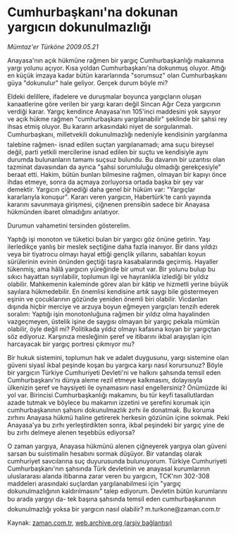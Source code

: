 # Cumhurbaşkanı'na dokunan yargıcın dokunulmazlığı

*Mümtaz'er Türköne 2009.05.21*

<tr><td class="metin" colspan="2" style="padding-top: 20px; padding-left: 5px; padding-right: 10px;">Anayasa'nın açık hükmüne rağmen bir yargıç Cumhurbaşkanlığı makamına yargı yolunu açıyor. Kısa yoldan Cumhurbaşkanı'na dokunmuş oluyor. Attığı en küçük imzaya kadar bütün kararlarında "sorumsuz" olan Cumhurbaşkanı güya "dokunulur" hale geliyor. Gerçek durum böyle mi?</td></tr><tr><td class="metin" colspan="2" style="padding-top: 20px; padding-left: 5px; padding-right: 10px;"><p> Eldeki delillere, ifadelere ve duruşmalar boyunca yargıçların oluşan kanaatlerine göre verilen bir yargı kararı değil Sincan Ağır Ceza yargıcının verdiği karar. Yargıç kendince Anayasa'nın 105'inci maddesini yok sayıyor ve açık hükme rağmen "cumhurbaşkanı yargılanabilir" şeklinde bir şahsi rey ihsas etmiş oluyor. Bu kararın arkasındaki niyet de sorgulanmalı. Cumhurbaşkanı, milletvekili dokunulmazlığı nedeniyle kendisinin yargılanma talebine rağmen- isnad edilen suçtan yargılanamadı; ama suçu bireysel değil, parti yetkili mercilerine isnad edilen bir suçtu ve kendisiyle aynı durumda bulunanların tamamı suçsuz bulundu. Bu davanın bir uzantısı olan tazminat davasından da ayrıca "şahsi sorumluluğu olmadığı gerekçesiyle" beraat etti. Hakim, bütün bunları bilmesine rağmen, olmayan bir kapıyı önce ihdas etmeye, sonra da açmaya zorluyorsa ortada başka bir şey var demektir. Yargıcın çiğnediği daha genel bir hüküm var: "Yargıçlar kararlarıyla konuşur". Kararı veren yargıcın, Habertürk'te canlı yayında kararını savunmaya girişmesi, çiğnenen prensibin sadece bir Anayasa hükmünden ibaret olmadığını anlatıyor.
<p> Durumun vahametini tersinden gösterelim.
<p> Yaptığı işi monoton ve tüketici bulan bir yargıcı göz önüne getirin. Yaşı ilerledikçe yanlış bir meslek seçtiğine daha fazla inanıyor. Bir dans yıldızı veya bir tiyatrocu olmayı hayal ettiği gençlik yıllarını, sabahları koyun sürülerinin evinin önünden geçtiği taşra kasabalarında geçirmiş. Hayaller tükenmiş; ama hâlâ yargıcın yüreğinde bir umut var. Bir yolunu bulup bu sıkıcı hayattan sıyrılabilir, toplumun ilgi ve hayranlıkla izlediği bir yıldız olabilir. Mahkemenin kaleminde görev alan bir kâtip ve hizmetli yerine büyük sayılara hükmedebilir. En önemlisi kendisine artık saygı bile göstermeyen eşinin ve çocuklarının gözünde yeniden önemli biri olabilir. Vicdanları dışında hiçbir merciye ve arzuya boyun eğmeyen yargıçları tenzih ederek soralım: Yaptığı işin monotonluğuna rağmen bir yıldız olma hayalinden vazgeçmeyen, üstelik işine de saygısı olmayan bir yargıç pekala mümkün olabilir, öyle değil mi? Politikada yıldız olmayı kafasına koyan bir yargıçtan söz ediyoruz. Karşınıza mesleğinin şeref ve itibarını ikbal arayışları için harcayacak bir yargıç portresi çıkmıyor mu?
<p> Bir hukuk sistemini, toplumun hak ve adalet duygusunu, yargı sistemine olan güveni siyasî ikbal peşinde koşan bu yargıca karşı nasıl korursunuz? Böyle bir yargıcın Türkiye Cumhuriyeti Devleti'ni ve halkını şahsında temsil eden Cumhurbaşkanı'nı dünya aleme rezil etmeye kalkmasını, dolayısıyla ülkenizin şeref ve haysiyeti ile oynamasını nasıl engellersiniz? Önümüzde iki yol var. Birincisi Cumhurbaşkanlığı makamını, bu tür keyfi tasallutlardan azade tutmak ve böylece bu makamın izzetini ve şerefini korumak için cumhurbaşkanının şahsını dokunulmazlık zırhı ile donatmak. Bu koruma zırhını Anayasa hükmü haline getirerek herkesin gözünün içine sokmak. Peki Anayasa'ya bu zırhı yerleştirdikten sonra, ikbal peşindeki bir yargıç yine de bu zırhı delmeye alenen teşebbüs ediyorsa?
<p> O zaman yargıya, Anayasa hükmünü alenen çiğneyerek yargıya olan güveni sarsan bu suistimalin hesabını sormak düşüyor. Bir vatandaş olarak cumhuriyet savcılarına suç duyurusunda bulunuyorum. Türkiye Cumhuriyeti Cumhurbaşkanı'nın şahsında Türk devletinin ve anayasal kurumlarının uluslararası alanda itibarına zarar veren bu yargıcın, TCK'nın 302-308 maddeleri arasındaki suçlardan yargılanabilmesi için "yargıç dokunulmazlığının kaldırılmasını" talep ediyorum. Devletin bütün kurumlarını bu arada yargıyı da- tek başına şahsında temsil eden cumhurbaşkanının dokunulmazlığı yoksa bir yargıcın nasıl olabilir? m.turkone@zaman.com.tr<br/></p></p></p></p></p></td></tr>

Kaynak: [zaman.com.tr](http://zaman.com.tr/yazar.do?yazino=849970), [web.archive.org (arşiv bağlantısı)](http://web.archive.org/web/20090526204317/http://www.zaman.com.tr:80/yazar.do?yazino=849970)
